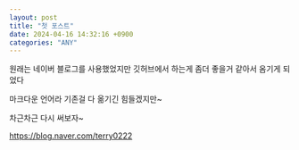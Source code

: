 ```yaml
---
layout: post
title: "첫 포스트"
date: 2024-04-16 14:32:16 +0900
categories: "ANY"
---
```


원래는 네이버 블로그를 사용했었지만
깃허브에서 하는게 좀더 좋을거 같아서
옴기게 되었다

마크다운 언어라 기존걸 다 옮기긴 힘들겠지만~

차근차근 다시 써보자~

https://blog.naver.com/terry0222
